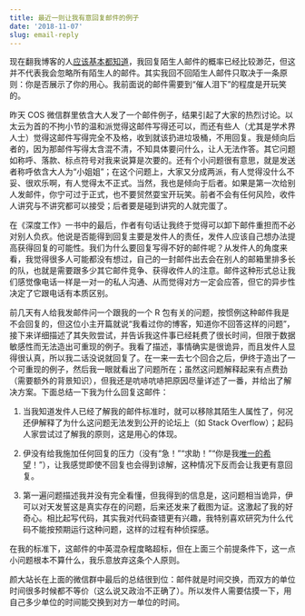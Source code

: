 ```yaml
---
title: 最近一则让我有意回复邮件的例子
date: '2018-11-07'
slug: email-reply
---
```


现在翻我博客的人[应该基本都知道](/cn/2018/09/inbox-zero/)，我回复陌生人邮件的概率已经比较渺茫，但这并不代表我会忽略所有陌生人的邮件。其实我回不回陌生人邮件只取决于一条原则：你是否展示了你的用心。我前面说的邮件需要到“催人泪下”的程度是开玩笑的。

昨天 COS 微信群里依含大人发了一个邮件例子，结果引起了大家的热烈讨论。以太云为首的不拘小节的温和派觉得这邮件写得还可以，而还有些人（尤其是学术界人士）觉得这邮件写得完全不及格，收到就该扔进垃圾桶，不用回复。我是倾向后者的，因为那邮件写得太含混不清，不知具体要问什么，让人无法作答。其它问题如称呼、落款、标点符号对我来说算是次要的。还有个小问题很有意思，就是发送者称呼依含大人为“小姐姐”；在这个问题上，大家又分成两派，有人觉得没什么不妥、很欢乐啊，有人觉得太不正式。当然，我也是倾向于后者。如果是第一次给别人发邮件，你宁可过于正式，也不要贸然耍宝开玩笑。前者不会有任何风险，收件人讲究与不讲究都可以接受；后者要是碰到讲究的人就完蛋了。

在《深度工作》一书中的最后，作者有句话让我终于觉得可以卸下邮件重担而不必对别人负疚。他说是否能得到回复主要是发件人的责任，发件人应该自己想办法提高获得回复的可能性。我们为什么要回复写得不好的邮件呢？从发件人的角度来看，我觉得很多人可能都没有想过，自己的一封邮件出去会在别人的邮箱里排多长的队，也就是需要跟多少其它邮件竞争、获得收件人的注意。邮件这种形式总让我们感觉像电话一样是一对一的私人沟通、从而觉得对方一定会应答，但它的异步性决定了它跟电话有本质区别。

前几天有人给我发邮件问一个跟我的一个 R 包有关的问题，按惯例这种邮件我是不会回复的，但这位小主开篇就说“我看过你的博客，知道你不回答这样的问题”，接下来详细描述了其失败尝试，并告诉我这件事已经耗费了很长时间，但限于数据敏感性而无法造出可重现的例子。我看了描述，事情确实是很诡异，而且发件人显得很认真，所以我二话没说就回复了。在一来一去七个回合之后，伊终于造出了一个可重现的例子，然后我一眼就看出了问题所在；虽然这问题解释起来有点费劲（需要额外的背景知识），但我还是吭哧吭哧把原因尽量详述了一番，并给出了解决方案。下面总结一下我为什么回复这邮件：

1. 当我知道发件人已经了解我的邮件标准时，就可以移除其陌生人属性了，何况还伊解释了为什么这问题无法发到公开的论坛上（如 Stack Overflow）；起码人家尝试过了解我的原则，这是用心的体现。

1. 伊没有给我施加任何回复的压力（没有“急！”“求助！”“你是我[唯一的希望](/cn/2015/10/only-hope/)！”），让我感觉即使不回复也会得到谅解，这种情况下反而会让我更有意回复。

1. 第一遍问题描述我并没有完全看懂，但我得到的信息是，这问题相当诡异，伊可以对天发誓这是真实存在的问题，后来还发来了截图为证。这激起了我的好奇心。相比起写代码，其实我对代码查错更有兴趣，我特别喜欢研究为什么代码不能按预期运行这种问题，这样的过程有种侦探感。

在我的标准下，这邮件的中英混杂程度略超标，但在上面三个前提条件下，这一点小问题根本不算什么，我乐意放弃这条个人原则。

颜大站长在上面的微信群中最后的总结很到位：邮件就是时间交换，而双方的单位时间很多时候都不等价（这么说又政治不正确了）。所以发件人需要估摸一下，用自己多少单位的时间能交换到对方一单位的时间。
